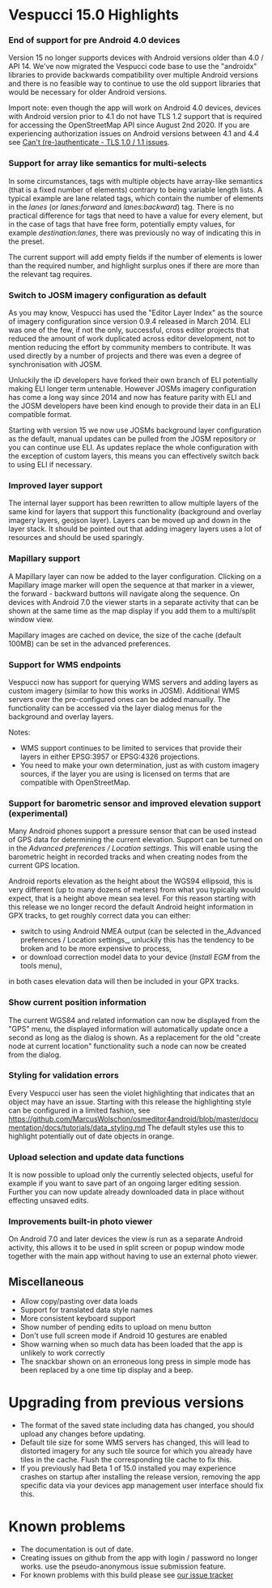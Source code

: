# Vespucci 15.0 Highlights

### End of support for pre Android 4.0 devices

Version 15 no longer supports devices with Android versions older than 4.0 / API 14. We've now migrated the Vespucci code base to use the "androidx" libraries to provide backwards compatibility over multiple Android versions and there is no feasible way to continue to use the old support libraries that would be necessary for older Android versions.

Import note: even though the app will work on Android 4.0 devices, devices with Android version prior to 4.1 do not have TLS 1.2 support that is required for accessing the OpenStreetMap API since August 2nd 2020. If you are experiencing authorization issues on Android versions between 4.1 and 4.4 see [Can't (re-)authenticate - TLS 1.0 / 1.1 issues](http://vespucci.io/tutorials/faq/#cant-re-authenticate-tls-10-11-issues).

### Support for array like semantics for multi-selects

In some circumstances, tags with multiple objects have array-like semantics (that is a fixed number of elements) contrary to being variable length lists. A typical example are lane related tags, which contain the number of elements in the _lanes_ (or _lanes:forward_ and _lanes:backward_) tag. There is no practical difference for tags that need to have a value for every element, but in the case of tags that have free form, potentially empty values, for example _destination:lanes_, there was previously no way of indicating this in the preset.

The current support will add empty fields if the number of elements is lower than the required number, and highlight surplus ones if there are more than the relevant tag requires.  

### Switch to JOSM imagery configuration as default

As you may know, Vespucci has used the "Editor Layer Index" as the source of imagery configuration since version 0.9.4 released in March 2014. ELI was one of the few, if not the only, successful, cross editor projects that reduced the amount of work duplicated across editor development, not to mention reducing the effort by community members to contribute. It was used directly by a number of projects and there was even a degree of synchronisation with JOSM.

Unluckily the iD developers have forked their own branch of ELI potentially making ELI longer term untenable. However JOSMs imagery configuration has come a long way since 2014 and now has feature parity with ELI and the JOSM developers have been kind enough to provide their data in an ELI compatible format.             

Starting with version 15 we now use JOSMs background layer configuration as the default, manual updates can be pulled from the JOSM repository or you can continue use ELI. As updates replace the whole configuration with the exception of custom layers, this means you can effectively switch back to using ELI if necessary.

### Improved layer support

The internal layer support has been rewritten to allow multiple layers of the same kind for layers that support this functionality (background and overlay imagery layers, geojson layer). Layers can be moved up and down in the layer stack. It should be pointed out that adding imagery layers uses a lot of resources and should be used sparingly.

### Mapillary support

A Mapillary layer can now be added to the layer configuration. Clicking on a Mapillary image marker will open the sequence at that marker in a viewer, the forward - backward buttons will navigate along the sequence. On devices with Android 7.0 the viewer starts in a separate activity that can be shown at the same time as the map display if you add them to a multi/split window view. 

Mapillary images are cached on device, the size of the cache (default 100MB) can be set in the advanced preferences.

### Support for WMS endpoints

Vespucci now has support for querying WMS servers and adding layers as custom imagery (similar to how this works in JOSM). Additional WMS servers over the pre-configured ones can be added manually. The functionality can be accessed via the layer dialog menus for the background and overlay layers.

Notes: 

* WMS support continues to be limited to services that provide their layers in either EPSG:3957 or EPSG:4326 projections. 
* You need to make your own determination, just as with custom imagery sources, if the layer you are using is licensed on terms that are compatible with OpenStreetMap.

### Support for barometric sensor and improved elevation support (experimental)

Many Android phones support a pressure sensor that can be used instead of GPS data for determining the current elevation. Support can be turned on in the _Advanced preferences / Location settings_. This will enable using the barometric height in recorded tracks and when creating nodes from the current GPS location.

Android reports elevation as the height about the WGS94 ellipsoid, this is very different (up to many dozens of meters) from what you typically would expect, that is a height above mean sea level. For this reason starting with this release we no longer record the default Android height information in GPX tracks, to get roughly correct data you can either:

* switch to using Android NMEA output (can be selected in the_Advanced preferences / Location settings_, unluckily this has the tendency to be broken and to be more expensive to process,
* or download correction model data to your device (_Install EGM_ from the tools menu),

in both cases elevation data will then be included in your GPX tracks.

### Show current position information

The current WGS84 and related information can now be displayed from the "GPS" menu, the displayed information will automatically update once a second as long as the dialog is shown. As a replacement for the old "create node at current location" functionality such a node can now be created from the dialog.

### Styling for validation errors

Every Vespucci user has seen the violet highlighting that indicates that an object may have an issue. Starting with this release the highlighting style can be configured in a limited fashion, see https://github.com/MarcusWolschon/osmeditor4android/blob/master/documentation/docs/tutorials/data_styling.md The default styles use this to highlight potentially out of date objects in orange.

### Upload selection and update data functions

It is now possible to upload only the currently selected objects, useful for example if you want to save part of an ongoing larger editing session. Further you can now update already downloaded data in place without effecting unsaved edits.
 
### Improvements built-in photo viewer

On Android 7.0 and later devices the view is run as a separate Android activity, this allows it to be used in split screen or popup window mode together with the main app without having to use an external photo viewer.

## Miscellaneous

* Allow copy/pasting over data loads
* Support for translated data style names
* More consistent keyboard support
* Show number of pending edits to upload on menu button 
* Don't use full screen mode if Android 10 gestures are enabled
* Show warning when so much data has been loaded that the app is unlikely to work correctly
* The snackbar shown on an erroneous long press in simple mode has been replaced by a one time tip display and a beep.

# Upgrading from previous versions

* The format of the saved state including data has changed, you should upload any changes before updating.
* Default tile size for some WMS servers has changed, this will lead to distorted imagery for any such tile source for which you already have tiles in the cache. Flush the corresponding tile cache to fix this.
* If you previously had Beta 1 of 15.0 installed you may experience crashes on startup after installing the release version, removing the app specific data via your devices app management user interface  should fix this.

# Known problems

* The documentation is out of date.
* Creating issues on github from the app with login / password no longer works. use the pseudo-anonymous issue submission feature.
* For known problems with this build please see [our issue tracker](https://github.com/MarcusWolschon/osmeditor4android/issues)

